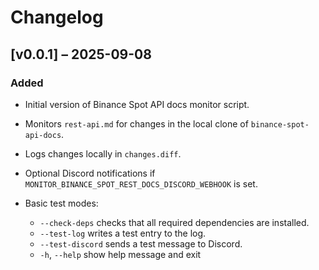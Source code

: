 # Changelog

## [v0.0.1] – 2025-09-08

### Added

* Initial version of Binance Spot API docs monitor script.
* Monitors `rest-api.md` for changes in the local clone of `binance-spot-api-docs`.
* Logs changes locally in `changes.diff`.
* Optional Discord notifications if `MONITOR_BINANCE_SPOT_REST_DOCS_DISCORD_WEBHOOK` is set.
* Basic test modes:

  * `--check-deps` checks that all required dependencies are installed.
  * `--test-log` writes a test entry to the log.
  * `--test-discord` sends a test message to Discord.
  * `-h`, `--help` show help message and exit
